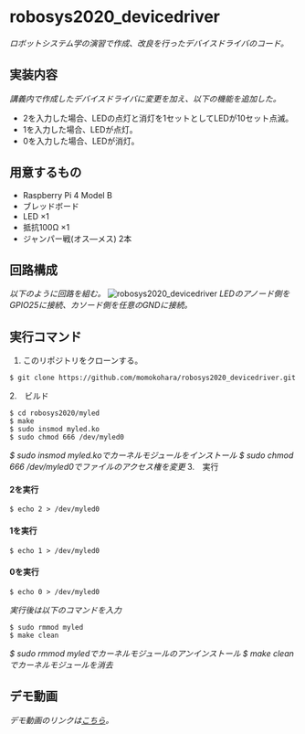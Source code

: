 # robosys2020_devicedriver
*ロボットシステム学の演習で作成、改良を行ったデバイスドライバのコード。*

## 実装内容
*講義内で作成したデバイスドライバに変更を加え、以下の機能を追加した。*
- 2を入力した場合、LEDの点灯と消灯を1セットとしてLEDが10セット点滅。
- 1を入力した場合、LEDが点灯。
- 0を入力した場合、LEDが消灯。

## 用意するもの
- Raspberry Pi 4 Model B
- ブレッドボード
- LED ×1
- 抵抗100Ω ×1
- ジャンパー戦(オス―メス) 2本

## 回路構成
*以下のように回路を組む。*
![robosys2020_devicedriver](https://user-images.githubusercontent.com/75324321/102012465-f2e97000-3d8d-11eb-9e68-6fa9dde1b6f1.jpg)
*LEDのアノード側をGPIO25に接続、カソード側を任意のGNDに接続。*
## 実行コマンド
1. このリポジトリをクローンする。
```
$ git clone https://github.com/momokohara/robosys2020_devicedriver.git

```
2.　ビルド
```
$ cd robosys2020/myled 
$ make
$ sudo insmod myled.ko
$ sudo chmod 666 /dev/myled0
```
*$ sudo insmod myled.koでカーネルモジュールをインストール
$ sudo chmod 666 /dev/myled0でファイルのアクセス権を変更*
3.　実行
#### 2を実行
```
$ echo 2 > /dev/myled0
```
#### 1を実行
```
$ echo 1 > /dev/myled0
```
#### 0を実行
```
$ echo 0 > /dev/myled0
```
*実行後は以下のコマンドを入力*
```
$ sudo rmmod myled
$ make clean
```
*$ sudo rmmod myledでカーネルモジュールのアンインストール
$ make cleanでカーネルモジュールを消去*
## デモ動画
*デモ動画のリンクは[こちら](https://youtu.be/eBIpdAT1aKY)。*

